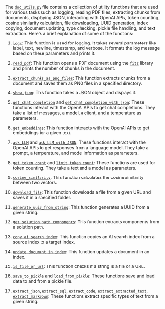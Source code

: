 The [`doc_utils.py`](command:_github.copilot.openRelativePath?%5B%7B%22scheme%22%3A%22file%22%2C%22authority%22%3A%22%22%2C%22path%22%3A%22%2Fc%3A%2FUsers%2Fricchi%2FOneDrive%20-%20Microsoft%2FDesktop%2Fmultimodal-rag-code-execution%2Fcode%2Fdoc_utils.py%22%2C%22query%22%3A%22%22%2C%22fragment%22%3A%22%22%7D%5D "c:\Users\ricchi\OneDrive - Microsoft\Desktop\multimodal-rag-code-execution\code\doc_utils.py") file contains a collection of utility functions that are used for various tasks such as logging, reading PDF files, extracting chunks from documents, displaying JSON, interacting with OpenAI APIs, token counting, cosine similarity calculation, file downloading, UUID generation, index copying, document updating, type checking, pickle file handling, and text extraction. Here's a brief explanation of some of the functions:

1. [`logc`](command:_github.copilot.openSymbolFromReferences?%5B%7B%22%24mid%22%3A1%2C%22path%22%3A%22%2Fc%3A%2FUsers%2Fricchi%2FOneDrive%20-%20Microsoft%2FDesktop%2Fmultimodal-rag-code-execution%2Fcode%2Fdoc_utils.py%22%2C%22scheme%22%3A%22file%22%7D%2C%7B%22line%22%3A177%2C%22character%22%3A4%7D%5D "code/doc_utils.py"): This function is used for logging. It takes several parameters like label, text, newline, timestamp, and verbose. It formats the log message based on these parameters and prints it.

2. [`read_pdf`](command:_github.copilot.openSymbolFromReferences?%5B%7B%22%24mid%22%3A1%2C%22path%22%3A%22%2Fc%3A%2FUsers%2Fricchi%2FOneDrive%20-%20Microsoft%2FDesktop%2Fmultimodal-rag-code-execution%2Fcode%2Fdoc_utils.py%22%2C%22scheme%22%3A%22file%22%7D%2C%7B%22line%22%3A214%2C%22character%22%3A4%7D%5D "code/doc_utils.py"): This function opens a PDF document using the [`fitz`](command:_github.copilot.openSymbolFromReferences?%5B%7B%22%24mid%22%3A1%2C%22path%22%3A%22%2Fc%3A%2FUsers%2Fricchi%2FOneDrive%20-%20Microsoft%2FDesktop%2Fmultimodal-rag-code-execution%2F.conda%2FLib%2Fsite-packages%2Ffitz%2F__init__.py%22%2C%22scheme%22%3A%22file%22%7D%2C%7B%22line%22%3A0%2C%22character%22%3A0%7D%5D ".conda/Lib/site-packages/fitz/__init__.py") library and prints the number of chunks in the document.

3. [`extract_chunks_as_png_files`](command:_github.copilot.openSymbolFromReferences?%5B%7B%22%24mid%22%3A1%2C%22path%22%3A%22%2Fc%3A%2FUsers%2Fricchi%2FOneDrive%20-%20Microsoft%2FDesktop%2Fmultimodal-rag-code-execution%2Fcode%2Fdoc_utils.py%22%2C%22scheme%22%3A%22file%22%7D%2C%7B%22line%22%3A220%2C%22character%22%3A4%7D%5D "code/doc_utils.py"): This function extracts chunks from a document and saves them as PNG files in a specified directory.

4. [`show_json`](command:_github.copilot.openSymbolFromReferences?%5B%7B%22%24mid%22%3A1%2C%22path%22%3A%22%2Fc%3A%2FUsers%2Fricchi%2FOneDrive%20-%20Microsoft%2FDesktop%2Fmultimodal-rag-code-execution%2Fcode%2Fdoc_utils.py%22%2C%22scheme%22%3A%22file%22%7D%2C%7B%22line%22%3A236%2C%22character%22%3A4%7D%5D "code/doc_utils.py"): This function takes a JSON object and displays it.

5. [`get_chat_completion`](command:_github.copilot.openSymbolFromReferences?%5B%7B%22%24mid%22%3A1%2C%22path%22%3A%22%2Fc%3A%2FUsers%2Fricchi%2FOneDrive%20-%20Microsoft%2FDesktop%2Fmultimodal-rag-code-execution%2Fcode%2Fdoc_utils.py%22%2C%22scheme%22%3A%22file%22%7D%2C%7B%22line%22%3A241%2C%22character%22%3A4%7D%5D "code/doc_utils.py") and [`get_chat_completion_with_json`](command:_github.copilot.openSymbolFromReferences?%5B%7B%22%24mid%22%3A1%2C%22path%22%3A%22%2Fc%3A%2FUsers%2Fricchi%2FOneDrive%20-%20Microsoft%2FDesktop%2Fmultimodal-rag-code-execution%2Fcode%2Fdoc_utils.py%22%2C%22scheme%22%3A%22file%22%7D%2C%7B%22line%22%3A247%2C%22character%22%3A4%7D%5D "code/doc_utils.py"): These functions interact with the OpenAI APIs to get chat completions. They take a list of messages, a model, a client, and a temperature as parameters.

6. [`get_embeddings`](command:_github.copilot.openSymbolFromReferences?%5B%7B%22%24mid%22%3A1%2C%22external%22%3A%22file%3A%2F%2F%2Fc%253A%2FUsers%2Fricchi%2FOneDrive%2520-%2520Microsoft%2FDesktop%2Fmultimodal-rag-code-execution%2Fcode%2Fdoc_utils.py%22%2C%22path%22%3A%22%2Fc%3A%2FUsers%2Fricchi%2FOneDrive%20-%20Microsoft%2FDesktop%2Fmultimodal-rag-code-execution%2Fcode%2Fdoc_utils.py%22%2C%22scheme%22%3A%22file%22%7D%2C%7B%22line%22%3A253%2C%22character%22%3A4%7D%5D "code/doc_utils.py"): This function interacts with the OpenAI APIs to get embeddings for a given text.

7. [`ask_LLM`](command:_github.copilot.openSymbolFromReferences?%5B%7B%22%24mid%22%3A1%2C%22path%22%3A%22%2Fc%3A%2FUsers%2Fricchi%2FOneDrive%20-%20Microsoft%2FDesktop%2Fmultimodal-rag-code-execution%2Fcode%2Fdoc_utils.py%22%2C%22scheme%22%3A%22file%22%7D%2C%7B%22line%22%3A257%2C%22character%22%3A4%7D%5D "code/doc_utils.py") and [`ask_LLM_with_JSON`](command:_github.copilot.openSymbolFromReferences?%5B%7B%22%24mid%22%3A1%2C%22path%22%3A%22%2Fc%3A%2FUsers%2Fricchi%2FOneDrive%20-%20Microsoft%2FDesktop%2Fmultimodal-rag-code-execution%2Fcode%2Fdoc_utils.py%22%2C%22scheme%22%3A%22file%22%7D%2C%7B%22line%22%3A277%2C%22character%22%3A4%7D%5D "code/doc_utils.py"): These functions interact with the OpenAI APIs to get responses from a language model. They take a prompt, a temperature, and model information as parameters.

8. [`get_token_count`](command:_github.copilot.openSymbolFromReferences?%5B%7B%22%24mid%22%3A1%2C%22path%22%3A%22%2Fc%3A%2FUsers%2Fricchi%2FOneDrive%20-%20Microsoft%2FDesktop%2Fmultimodal-rag-code-execution%2Fcode%2Fdoc_utils.py%22%2C%22scheme%22%3A%22file%22%7D%2C%7B%22line%22%3A642%2C%22character%22%3A4%7D%5D "code/doc_utils.py") and [`limit_token_count`](command:_github.copilot.openSymbolFromReferences?%5B%7B%22%24mid%22%3A1%2C%22path%22%3A%22%2Fc%3A%2FUsers%2Fricchi%2FOneDrive%20-%20Microsoft%2FDesktop%2Fmultimodal-rag-code-execution%2Fcode%2Fdoc_utils.py%22%2C%22scheme%22%3A%22file%22%7D%2C%7B%22line%22%3A647%2C%22character%22%3A4%7D%5D "code/doc_utils.py"): These functions are used for token counting. They take a text and a model as parameters.

9. [`cosine_similarity`](command:_github.copilot.openSymbolFromReferences?%5B%7B%22%24mid%22%3A1%2C%22path%22%3A%22%2Fc%3A%2FUsers%2Fricchi%2FOneDrive%20-%20Microsoft%2FDesktop%2Fmultimodal-rag-code-execution%2Fcode%2Fdoc_utils.py%22%2C%22scheme%22%3A%22file%22%7D%2C%7B%22line%22%3A652%2C%22character%22%3A4%7D%5D "code/doc_utils.py"): This function calculates the cosine similarity between two vectors.

10. [`download_file`](command:_github.copilot.openSymbolFromReferences?%5B%7B%22%24mid%22%3A1%2C%22path%22%3A%22%2Fc%3A%2FUsers%2Fricchi%2FOneDrive%20-%20Microsoft%2FDesktop%2Fmultimodal-rag-code-execution%2Fcode%2Fdoc_utils.py%22%2C%22scheme%22%3A%22file%22%7D%2C%7B%22line%22%3A656%2C%22character%22%3A4%7D%5D "code/doc_utils.py"): This function downloads a file from a given URL and saves it in a specified folder.

11. [`generate_uuid_from_string`](command:_github.copilot.openSymbolFromReferences?%5B%7B%22%24mid%22%3A1%2C%22path%22%3A%22%2Fc%3A%2FUsers%2Fricchi%2FOneDrive%20-%20Microsoft%2FDesktop%2Fmultimodal-rag-code-execution%2Fcode%2Fdoc_utils.py%22%2C%22scheme%22%3A%22file%22%7D%2C%7B%22line%22%3A681%2C%22character%22%3A4%7D%5D "code/doc_utils.py"): This function generates a UUID from a given string.

12. [`get_solution_path_components`](command:_github.copilot.openSymbolFromReferences?%5B%7B%22%24mid%22%3A1%2C%22path%22%3A%22%2Fc%3A%2FUsers%2Fricchi%2FOneDrive%20-%20Microsoft%2FDesktop%2Fmultimodal-rag-code-execution%2Fcode%2Fdoc_utils.py%22%2C%22scheme%22%3A%22file%22%7D%2C%7B%22line%22%3A688%2C%22character%22%3A4%7D%5D "code/doc_utils.py"): This function extracts components from a solution path.

13. [`copy_ai_search_index`](command:_github.copilot.openSymbolFromReferences?%5B%7B%22%24mid%22%3A1%2C%22path%22%3A%22%2Fc%3A%2FUsers%2Fricchi%2FOneDrive%20-%20Microsoft%2FDesktop%2Fmultimodal-rag-code-execution%2Fcode%2Fdoc_utils.py%22%2C%22scheme%22%3A%22file%22%7D%2C%7B%22line%22%3A702%2C%22character%22%3A4%7D%5D "code/doc_utils.py"): This function copies an AI search index from a source index to a target index.

14. [`update_document_in_index`](command:_github.copilot.openSymbolFromReferences?%5B%7B%22%24mid%22%3A1%2C%22path%22%3A%22%2Fc%3A%2FUsers%2Fricchi%2FOneDrive%20-%20Microsoft%2FDesktop%2Fmultimodal-rag-code-execution%2Fcode%2Fdoc_utils.py%22%2C%22scheme%22%3A%22file%22%7D%2C%7B%22line%22%3A711%2C%22character%22%3A4%7D%5D "code/doc_utils.py"): This function updates a document in an index.

15. [`is_file_or_url`](command:_github.copilot.openSymbolFromReferences?%5B%7B%22%24mid%22%3A1%2C%22path%22%3A%22%2Fc%3A%2FUsers%2Fricchi%2FOneDrive%20-%20Microsoft%2FDesktop%2Fmultimodal-rag-code-execution%2Fcode%2Fdoc_utils.py%22%2C%22scheme%22%3A%22file%22%7D%2C%7B%22line%22%3A755%2C%22character%22%3A4%7D%5D "code/doc_utils.py"): This function checks if a string is a file or a URL.

16. [`save_to_pickle`](command:_github.copilot.openSymbolFromReferences?%5B%7B%22%24mid%22%3A1%2C%22path%22%3A%22%2Fc%3A%2FUsers%2Fricchi%2FOneDrive%20-%20Microsoft%2FDesktop%2Fmultimodal-rag-code-execution%2Fcode%2Fdoc_utils.py%22%2C%22scheme%22%3A%22file%22%7D%2C%7B%22line%22%3A766%2C%22character%22%3A4%7D%5D "code/doc_utils.py") and [`load_from_pickle`](command:_github.copilot.openSymbolFromReferences?%5B%7B%22%24mid%22%3A1%2C%22path%22%3A%22%2Fc%3A%2FUsers%2Fricchi%2FOneDrive%20-%20Microsoft%2FDesktop%2Fmultimodal-rag-code-execution%2Fcode%2Fdoc_utils.py%22%2C%22scheme%22%3A%22file%22%7D%2C%7B%22line%22%3A771%2C%22character%22%3A4%7D%5D "code/doc_utils.py"): These functions save and load data to and from a pickle file.

17. [`extract_json`](command:_github.copilot.openSymbolFromReferences?%5B%7B%22%24mid%22%3A1%2C%22path%22%3A%22%2Fc%3A%2FUsers%2Fricchi%2FOneDrive%20-%20Microsoft%2FDesktop%2Fmultimodal-rag-code-execution%2Fcode%2Fdoc_utils.py%22%2C%22scheme%22%3A%22file%22%7D%2C%7B%22line%22%3A777%2C%22character%22%3A4%7D%5D "code/doc_utils.py"), [`extract_sql`](command:_github.copilot.openSymbolFromReferences?%5B%7B%22%24mid%22%3A1%2C%22path%22%3A%22%2Fc%3A%2FUsers%2Fricchi%2FOneDrive%20-%20Microsoft%2FDesktop%2Fmultimodal-rag-code-execution%2Fcode%2Fdoc_utils.py%22%2C%22scheme%22%3A%22file%22%7D%2C%7B%22line%22%3A784%2C%22character%22%3A4%7D%5D "code/doc_utils.py"), [`extract_code`](command:_github.copilot.openSymbolFromReferences?%5B%7B%22%24mid%22%3A1%2C%22path%22%3A%22%2Fc%3A%2FUsers%2Fricchi%2FOneDrive%20-%20Microsoft%2FDesktop%2Fmultimodal-rag-code-execution%2Fcode%2Fdoc_utils.py%22%2C%22scheme%22%3A%22file%22%7D%2C%7B%22line%22%3A791%2C%22character%22%3A4%7D%5D "code/doc_utils.py"), [`extract_extracted_text`](command:_github.copilot.openSymbolFromReferences?%5B%7B%22%24mid%22%3A1%2C%22path%22%3A%22%2Fc%3A%2FUsers%2Fricchi%2FOneDrive%20-%20Microsoft%2FDesktop%2Fmultimodal-rag-code-execution%2Fcode%2Fdoc_utils.py%22%2C%22scheme%22%3A%22file%22%7D%2C%7B%22line%22%3A798%2C%22character%22%3A4%7D%5D "code/doc_utils.py"), [`extract_markdown`](command:_github.copilot.openSymbolFromReferences?%5B%7B%22%24mid%22%3A1%2C%22path%22%3A%22%2Fc%3A%2FUsers%2Fricchi%2FOneDrive%20-%20Microsoft%2FDesktop%2Fmultimodal-rag-code-execution%2Fcode%2Fdoc_utils.py%22%2C%22scheme%22%3A%22file%22%7D%2C%7B%22line%22%3A806%2C%22character%22%3A4%7D%5D "code/doc_utils.py"): These functions extract specific types of text from a given string.